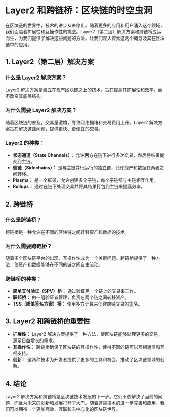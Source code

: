 # Layer2 和跨链桥：区块链的时空虫洞

在区块链的世界中，技术的进步从未停止。随着更多的应用和用户涌入这个领域，我们面临着扩展性和互操作性的挑战。Layer2（第二层）解决方案和跨链桥应运而生，为我们提供了解决这些问题的方法。让我们深入探索这两个概念及其在区块链中的应用。

## **1. Layer2（第二层）解决方案**

### **什么是 Layer2 解决方案？**

Layer2 解决方案是建立在现有区块链之上的技术，旨在提高其扩展性和效率，而不改变其底层结构。

### **为什么需要 Layer2 解决方案？**

随着区块链的普及，交易量激增，导致网络拥堵和交易费用上升。Layer2 解决方案旨在解决这些问题，提供更快、更便宜的交易。

### **Layer2 的种类：**

- **状态通道（State Channels）：** 允许两方在链下进行多次交易，然后将结果提交到主链。
- **侧链（Sidechains）：** 是与主链并行运行的独立链，允许资产和数据在两者之间转移。
- **Plasma：** 是一个框架，允许创建多个子链，每个子链都与主链相互作用。
- **Rollups：** 通过在链下处理交易并将其结果打包到主链来提高效率。

## **2. 跨链桥**

### **什么是跨链桥？**

跨链桥是一种允许在不同的区块链之间转移资产和数据的技术。

### **为什么需要跨链桥？**

随着多个区块链平台的出现，互操作性成为一个关键问题。跨链桥提供了一种方法，使资产和数据能够在不同的链之间自由流动。

### **跨链桥的种类：**

- **简单支付验证（SPV）桥：** 通过验证另一个链上的交易来工作。
- **联邦桥：** 由一组验证者管理，负责在两个链之间转移资产。
- **TSS（阈值签名方案）桥：** 使用多方计算来创建跨链交易的签名。

## **3. Layer2 和跨链桥的重要性**

- **扩展性：** Layer2 解决方案提供了一种方法，使区块链能够处理更多的交易，满足日益增长的需求。
- **互操作性：** 跨链桥确保了区块链的互操作性，使得不同的链可以互相通信和互相支持。
- **创新：** 这两种技术为开发者提供了更多的工具和机会，推动了区块链领域的创新。

## **4. 结论**

Layer2 解决方案和跨链桥是区块链技术发展的下一步。它们不仅解决了当前的问题，而且为未来的创新和发展打开了大门。随着这些技术的进一步完善和应用，我们可以期待一个更加高效、互联和去中心化的区块链世界。
